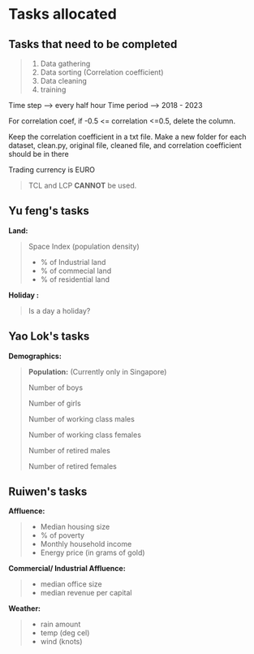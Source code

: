 # Tasks allocated


## Tasks that need to be completed
>1. Data gathering
>2. Data sorting (Correlation coefficient)
>3. Data cleaning
>4. training

Time step --> every half hour
Time period --> 2018 - 2023 

For correlation coef, if -0.5 <= correlation <=0.5, delete the column.

Keep the correlation coefficient in a txt file. 
Make a new folder for each dataset, clean.py, original file, cleaned file, and correlation coefficient should be in there

Trading currency is EURO

>TCL and LCP **CANNOT** be used.

## Yu feng's tasks

**Land:**  
>Space Index (population density)
> 
>- % of Industrial land   
>- % of commecial land
>- % of residential land

**Holiday :**   
>Is a day a holiday?


## Yao Lok's tasks
**Demographics:**  
>**Population:** (Currently only in Singapore)  
>
>Number of boys
>
>Number of girls
>
>Number of working class males
>
>Number of working class females
>
>Number of retired males
>
>Number of retired females


## Ruiwen's tasks
**Affluence:**
>* Median housing size
>* % of poverty
>* Monthly household income
>* Energy price (in grams of gold)

**Commercial/ Industrial Affluence:**
>* median office size
>* median revenue  per capital



**Weather:**

>* rain amount
>* temp (deg cel)
>* wind (knots)